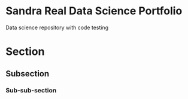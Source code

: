 # Sandra Real Data Science Portfolio
Data science repository with code testing

# Section

## Subsection

### Sub-sub-section


